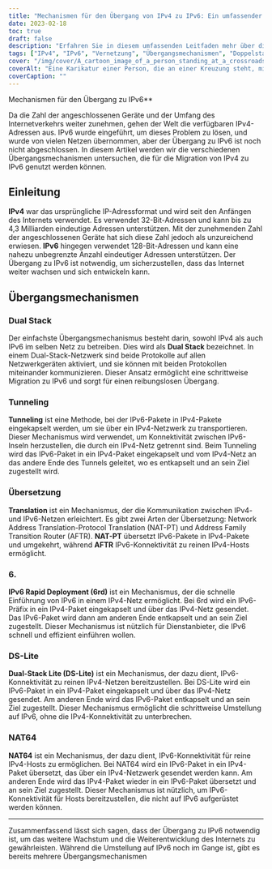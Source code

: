 ```yaml
---
title: "Mechanismen für den Übergang von IPv4 zu IPv6: Ein umfassender Leitfaden"
date: 2023-02-18
toc: true
draft: false
description: "Erfahren Sie in diesem umfassenden Leitfaden mehr über die verschiedenen Mechanismen, die für den Übergang von IPv4 zu IPv6 verwendet werden."
tags: ["IPv4", "IPv6", "Vernetzung", "Übergangsmechanismen", "Doppelstapel", "NAT64", "DNS64", "IPv6-Tunneling", "ISATAP", "6to4", "DS-lite", "MAP-T", "IPv6-Migration", "Netzwerkprotokolle", "Internetprotokoll", "Netzarchitektur", "Weiterleitung", "Subnetting", "Adressierung"]
cover: "/img/cover/A_cartoon_image_of_a_person_standing_at_a_crossroads.png"
coverAlt: "Eine Karikatur einer Person, die an einer Kreuzung steht, mit einem Wegweiser, der die Richtungen von IPv4 und IPv6 anzeigt und die Wahl und den Übergang zwischen den beiden Protokollen darstellt."
coverCaption: ""
---
```

 Mechanismen für den Übergang zu IPv6**

Da die Zahl der angeschlossenen Geräte und der Umfang des Internetverkehrs weiter zunehmen, gehen der Welt die verfügbaren IPv4-Adressen aus. IPv6 wurde eingeführt, um dieses Problem zu lösen, und wurde von vielen Netzen übernommen, aber der Übergang zu IPv6 ist noch nicht abgeschlossen. In diesem Artikel werden wir die verschiedenen Übergangsmechanismen untersuchen, die für die Migration von IPv4 zu IPv6 genutzt werden können.

## Einleitung

**IPv4** war das ursprüngliche IP-Adressformat und wird seit den Anfängen des Internets verwendet. Es verwendet 32-Bit-Adressen und kann bis zu 4,3 Milliarden eindeutige Adressen unterstützen. Mit der zunehmenden Zahl der angeschlossenen Geräte hat sich diese Zahl jedoch als unzureichend erwiesen. **IPv6** hingegen verwendet 128-Bit-Adressen und kann eine nahezu unbegrenzte Anzahl eindeutiger Adressen unterstützen. Der Übergang zu IPv6 ist notwendig, um sicherzustellen, dass das Internet weiter wachsen und sich entwickeln kann.

## Übergangsmechanismen

### Dual Stack

Der einfachste Übergangsmechanismus besteht darin, sowohl IPv4 als auch IPv6 im selben Netz zu betreiben. Dies wird als **Dual Stack** bezeichnet. In einem Dual-Stack-Netzwerk sind beide Protokolle auf allen Netzwerkgeräten aktiviert, und sie können mit beiden Protokollen miteinander kommunizieren. Dieser Ansatz ermöglicht eine schrittweise Migration zu IPv6 und sorgt für einen reibungslosen Übergang.

### Tunneling

**Tunneling** ist eine Methode, bei der IPv6-Pakete in IPv4-Pakete eingekapselt werden, um sie über ein IPv4-Netzwerk zu transportieren. Dieser Mechanismus wird verwendet, um Konnektivität zwischen IPv6-Inseln herzustellen, die durch ein IPv4-Netz getrennt sind. Beim Tunneling wird das IPv6-Paket in ein IPv4-Paket eingekapselt und vom IPv4-Netz an das andere Ende des Tunnels geleitet, wo es entkapselt und an sein Ziel zugestellt wird.

### Übersetzung

**Translation** ist ein Mechanismus, der die Kommunikation zwischen IPv4- und IPv6-Netzen erleichtert. Es gibt zwei Arten der Übersetzung: Network Address Translation-Protocol Translation (NAT-PT) und Address Family Transition Router (AFTR). **NAT-PT** übersetzt IPv6-Pakete in IPv4-Pakete und umgekehrt, während **AFTR** IPv6-Konnektivität zu reinen IPv4-Hosts ermöglicht.

### 6.

**IPv6 Rapid Deployment (6rd)** ist ein Mechanismus, der die schnelle Einführung von IPv6 in einem IPv4-Netz ermöglicht. Bei 6rd wird ein IPv6-Präfix in ein IPv4-Paket eingekapselt und über das IPv4-Netz gesendet. Das IPv6-Paket wird dann am anderen Ende entkapselt und an sein Ziel zugestellt. Dieser Mechanismus ist nützlich für Dienstanbieter, die IPv6 schnell und effizient einführen wollen.

### DS-Lite

**Dual-Stack Lite (DS-Lite)** ist ein Mechanismus, der dazu dient, IPv6-Konnektivität zu reinen IPv4-Netzen bereitzustellen. Bei DS-Lite wird ein IPv6-Paket in ein IPv4-Paket eingekapselt und über das IPv4-Netz gesendet. Am anderen Ende wird das IPv6-Paket entkapselt und an sein Ziel zugestellt. Dieser Mechanismus ermöglicht die schrittweise Umstellung auf IPv6, ohne die IPv4-Konnektivität zu unterbrechen.

### NAT64

**NAT64** ist ein Mechanismus, der dazu dient, IPv6-Konnektivität für reine IPv4-Hosts zu ermöglichen. Bei NAT64 wird ein IPv6-Paket in ein IPv4-Paket übersetzt, das über ein IPv4-Netzwerk gesendet werden kann. Am anderen Ende wird das IPv4-Paket wieder in ein IPv6-Paket übersetzt und an sein Ziel zugestellt. Dieser Mechanismus ist nützlich, um IPv6-Konnektivität für Hosts bereitzustellen, die nicht auf IPv6 aufgerüstet werden können.

______

Zusammenfassend lässt sich sagen, dass der Übergang zu IPv6 notwendig ist, um das weitere Wachstum und die Weiterentwicklung des Internets zu gewährleisten. Während die Umstellung auf IPv6 noch im Gange ist, gibt es bereits mehrere Übergangsmechanismen
